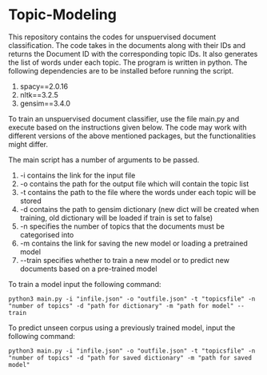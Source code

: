 # Topic-Modeling
This repository contains the codes for unspuervised document classification. The code takes in the documents along with their IDs and returns the Document ID with the corresponding topic IDs. It also generates the list of words under each topic. The program is written in python. The following dependencies are to be installed before running the script. 
1. spacy==2.0.16
2. nltk==3.2.5
3. gensim==3.4.0

To train an unspuervised document classifier, use the file main.py and execute based on the instructions given below. The code may work with different versions of the above mentioned packages, but the functionalities might differ. 

The main script has a number of arguments to be passed.
1. -i contains the link for the input file
2. -o contains the path for the output file which will contain the topic list
3. -t contains the path to the file where the words under each topic will be stored
4. -d contains the path to gensim dictionary (new dict will be created when training, old dictionary will be loaded if train is set to false)
5. -n specifies the number of topics that the documents must be categorised into
6. -m contains the link for saving the new model or loading a pretrained model
7. --train specifies whether to train a new model or to predict new documents based on a pre-trained model


To train a model input the following command:
```
python3 main.py -i "infile.json" -o "outfile.json" -t "topicsfile" -n "number of topics" -d "path for dictionary" -m "path for model" --train
```

To predict unseen corpus using a previously trained model, input the following command:
```
python3 main.py -i "infile.json" -o "outfile.json" -t "topicsfile" -n "number of topics" -d "path for saved dictionary" -m "path for saved model" 
```
